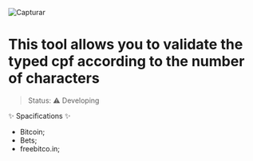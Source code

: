 ![Capturar](https://user-images.githubusercontent.com/61557867/128608668-bbf156ee-24be-4e71-8371-00a96a753c36.PNG)

# This tool allows you to validate the typed cpf according to the number of characters

> Status: ⚠️ Developing

:sparkles: Spacifications :sparkles:

* Bitcoin;
* Bets;
* freebitco.in;

